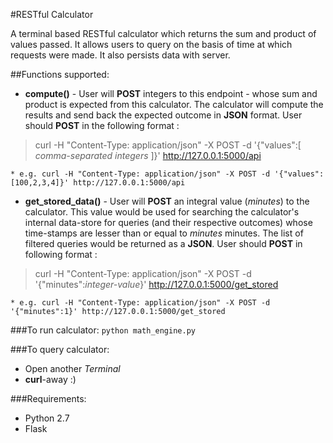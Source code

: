 #RESTful Calculator

A terminal based RESTful calculator which returns the sum and product of values passed. It allows users to query on the basis of time at which requests were made. It also persists data with server.

##Functions supported:
  * **compute()** - User will **POST** integers to this endpoint - whose sum and product is expected from this calculator. The calculator will compute the results and send back the expected outcome in **JSON** format. User should **POST** in the following format : 
  
>  curl -H "Content-Type: application/json" -X POST -d '{"values":[ *comma-separated integers* ]}' http://127.0.0.1:5000/api
  
    * e.g. curl -H "Content-Type: application/json" -X POST -d '{"values":[100,2,3,4]}' http://127.0.0.1:5000/api

  
  * **get_stored_data()** - User will **POST** an integral value (*minutes*) to the calculator. This value would be used for searching the calculator's internal data-store for queries (and their respective outcomes) whose time-stamps are lesser than or equal to *minutes* minutes. The list of filtered queries would be returned as a **JSON**. User should **POST** in following format : 
  
>  curl -H "Content-Type: application/json" -X POST -d '{"minutes":*integer-value*}' http://127.0.0.1:5000/get_stored
  
    * e.g. curl -H "Content-Type: application/json" -X POST -d '{"minutes":1}' http://127.0.0.1:5000/get_stored
  
###To run calculator: 
`python math_engine.py`

###To query calculator:
* Open another *Terminal*
* **curl**-away :)

###Requirements:
  * Python 2.7
  * Flask

